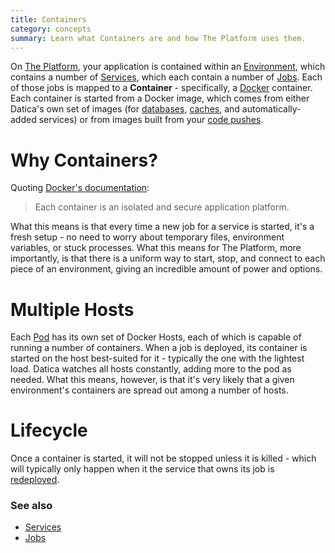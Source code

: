 ```yaml
---
title: Containers
category: concepts
summary: Learn what Containers are and how The Platform uses them.
---
```


On [The Platform](https://datica.com/platform), your application is contained within an [Environment](/compliant-cloud/articles/concepts/environments), which contains a number of [Services](/compliant-cloud/articles/concepts/services), which each contain a number of [Jobs](/compliant-cloud/articles/concepts/jobs). Each of those jobs is mapped to a **Container** - specifically, a [Docker](https://www.docker.com/) container. Each container is started from a Docker image, which comes from either Datica's own set of images (for [databases](/compliant-cloud/articles/concepts/services#database-services), [caches](/compliant-cloud/articles/concepts/services#caches-services), and automatically-added services) or from images built from your [code pushes](/compliant-cloud/articles/concepts/services#code-services).

# Why Containers?
Quoting [Docker's documentation](https://docs.docker.com/engine/understanding-docker/):

> Each container is an isolated and secure application platform.

What this means is that every time a new job for a service is started, it's a fresh setup - no need to worry about temporary files, environment variables, or stuck processes. What this means for The Platform, more importantly, is that there is a uniform way to start, stop, and connect to each piece of an environment, giving an incredible amount of power and options.

# Multiple Hosts
Each [Pod](/compliant-cloud/articles/concepts/pods) has its own set of Docker Hosts, each of which is capable of running a number of containers. When a job is deployed, its container is started on the host best-suited for it - typically the one with the lightest load. Datica watches all hosts constantly, adding more to the pod as needed. What this means, however, is that it's very likely that a given environment's containers are spread out among a number of hosts.

# Lifecycle
Once a container is started, it will not be stopped unless it is killed - which will typically only happen when it the service that owns its job is [redeployed](/compliant-cloud/articles/concepts/services#redeploying).

### See also
* [Services](/compliant-cloud/articles/concepts/services)
* [Jobs](/compliant-cloud/articles/concepts/jobs)
